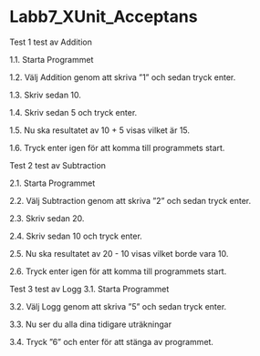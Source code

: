 # Labb7_XUnit_Acceptans
Test 1 test av Addition

1.1. Starta Programmet

1.2. Välj Addition genom att skriva ”1” och sedan tryck enter.

1.3. Skriv sedan 10.

1.4. Skriv sedan 5 och tryck enter.

1.5. Nu ska resultatet av 10 + 5 visas vilket är 15.

1.6. Tryck enter igen för att komma till programmets start.

Test 2 test av Subtraction

2.1. Starta Programmet

2.2. Välj Subtraction genom att skriva ”2” och sedan tryck enter.

2.3. Skriv sedan 20.

2.4. Skriv sedan 10 och tryck enter.

2.5. Nu ska resultatet av 20 - 10 visas vilket borde vara 10.

2.6. Tryck enter igen för att komma till programmets start.

Test 3 test av Logg
3.1. Starta Programmet

3.2. Välj Logg genom att skriva ”5” och sedan tryck enter.

3.3. Nu ser du alla dina tidigare uträkningar

3.4. Tryck ”6” och enter för att stänga av programmet.
